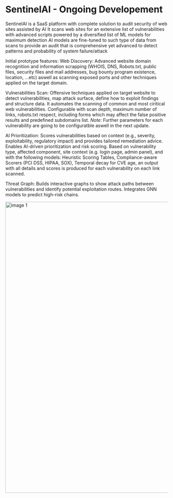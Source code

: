 # SentinelAI - Ongoing Developement
SentinelAI is a SaaS platform with complete solution to audit security of web sites assisted by AI
It scans web sites for an extensive list of vulnerabilities with advanced scripts powered by a diversified list of ML models for maximum detection
AI models are fine-tuned to such type of data from scans to provide an audit that is comprehensive yet advanced to detect patterns and probability of system failure/attack

Initial prototype features:
Web Discovery: Advanced website domain recognition and information scrapping (WHOIS, DNS, Robots.txt, public files, security files and mail addresses, bug bounty program existence, location, ...etc) aswell as scanning exposed ports and other techniques applied on the target domain.

Vulnerabilities Scan: Offensive techniques applied on target website to detect vulnerabilities, map attack surface, define how to exploit findings and structure data. It automates the scanning of common and most ciritical web vulnerabilities. Configurable with scan depth, maximum number of links, robots.txt respect, including forms which may affect the false positive results and predefined subdomains list.
*Note:* Further parameters for each vulnerability are going to be configuratble aswell in the next update.

AI Prioritization: Scores vulnerabilities based on context (e.g., severity, exploitability, regulatory impact) and provides tailored remediation advice. Enables AI-driven prioritization and risk scoring. Based on vulnerability type, affected component, site context (e.g. login page, admin panel), and with the following models: Heuristic Scoring Tables, Compliance-aware Scorers (PCI DSS, HIPAA, SOX), Temporal decay for CVE age, an output with all details and scores is produced for each vulnerability on each link scanned.

Threat Graph: Builds interactive graphs to show attack paths between vulnerabilities and identify potential exploitation routes. Integrates GNN models to predict high-risk chains.

<img width="906" alt="image 1" src="https://github.com/user-attachments/assets/cb078c23-30ae-41fc-bb76-9a984f35621b" />



